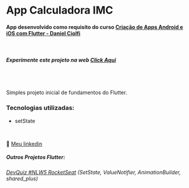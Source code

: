 # App Calculadora IMC
#### App desenvolvido como requisito do curso [Criação de Apps Android e iOS com Flutter - Daniel Ciolfi](https://www.udemy.com/course/curso-completo-flutter-app-android-ios/)
<br>

##### Experimente este projeto na web [Click Aqui](https://mycalcimc.web.app/)

<br>
<br>

Simples projeto inicial de fundamentos do Flutter.

### Tecnologias utilizadas:

- setState


<br>

💬 [Meu linkedin](https://www.linkedin.com/in/isaias-gon%C3%A7alves-igs/)
<br>

##### Outros Projetos Flutter:
###### [DevQuiz #NLW5 RocketSeat](https://github.com/IsaBass/nlw5_devquiz) (SetState, ValueNotifier, AnimationBuilder, shared_plus)


<!--
## Meus Projetos Flutter:
#### [DevQuiz #NLW5 RocketSeat](https://github.com/IsaBass/nlw5_devquiz)
- projeto da 5ª NLW , trilha Flutter
- SetState, ValueNotifier, AnimationBuilder, shared_plus
<!--
#### [Calculadora IMC](https://github.com/IsaBass/calcIMC)
- projeto inicial de aprendizado
- SetState
-->
